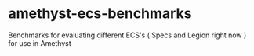 # amethyst-ecs-benchmarks
Benchmarks for evaluating different ECS's ( Specs and Legion right now ) for use in Amethyst
